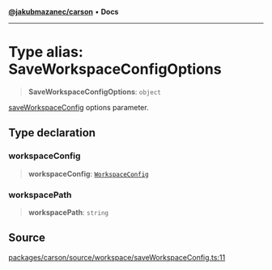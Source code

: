 [**@jakubmazanec/carson**](../README.md) • **Docs**

---

# Type alias: SaveWorkspaceConfigOptions

> **SaveWorkspaceConfigOptions**: `object`

[saveWorkspaceConfig](../functions/saveWorkspaceConfig.md) options parameter.

## Type declaration

### workspaceConfig

> **workspaceConfig**: [`WorkspaceConfig`](WorkspaceConfig.md)

### workspacePath

> **workspacePath**: `string`

## Source

[packages/carson/source/workspace/saveWorkspaceConfig.ts:11](https://github.com/jakubmazanec/tools/blob/2f8bfe433bf76006231c1e3b5197238029672b8c/packages/carson/source/workspace/saveWorkspaceConfig.ts#L11)
